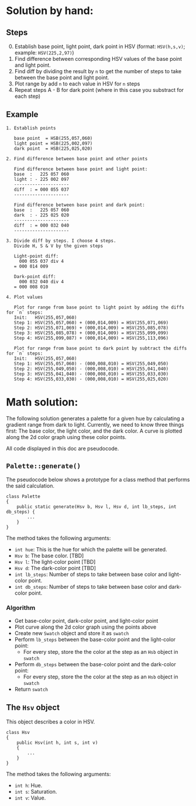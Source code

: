 # Solution by hand:

## Steps

0. Establish base point, light point, dark point in HSV (format: `HSV(h,s,v)`; example: `HSV(225,2,97)`)
0. Find difference between corresponding HSV values of the base point and light point.
0. Find diff by dividing the result by `n` to get the number of steps to take between the base point and light point.
0. Plot range by add `n` to each value in HSV for `n` steps
0. Repeat steps A - B for dark point (where in this case you substract for each step)


## Example

    1. Establish points
    
       base point  = HSB(255,057,060)
       light point = HSB(225,002,097)
       dark point  = HSB(225,025,020)
       
    2. Find difference between base point and other points
    
       Find difference between base point and light point:
       base  :   225 057 060
       light : - 225 002 097
       ---------------------
       diff  : = 000 055 037
       ---------------------
       
       Find difference between base point and dark point:
       base  :   225 057 060
       dark  : - 225 025 020
       ---------------------
       diff  : = 000 032 040
       ---------------------
       
    3. Divide diff by steps. I choose 4 steps.
       Divide H, S & V by the given steps
    
       Light-point diff:
         000 055 037 div 4
       = 000 014 009
    
       Dark-point diff:
         000 032 040 div 4
       = 000 008 010
       
    4. Plot values
    
       Plot for range from base point to light point by adding the diffs for `n` steps:
       Init:   HSV(255,057,060)
       Step 1: HSV(255,057,060) + (000,014,009) = HSV(255,071,069)
       Step 2: HSV(255,071,069) + (000,014,009) = HSV(255,085,078)
       Step 3: HSV(255,085,078) + (000,014,009) = HSV(255,099,099)
       Step 4: HSV(255,099,087) + (000,014,009) = HSV(255,113,096)
    
       Plot for range from base point to dark point by subtract the diffs for `n` steps:
       Init:   HSV(255,057,060)
       Step 1: HSV(255,057,060) - (000,008,010) = HSV(255,049,050)
       Step 2: HSV(255,049,050) - (000,008,010) = HSV(255,041,040)
       Step 3: HSV(255,041,040) - (000,008,010) = HSV(255,033,030)
       Step 4: HSV(255,033,030) - (000,008,010) = HSV(255,025,020)
    

# Math solution:

The following solution generates a palette for a given hue by calculating a gradient range from dark to light. Currently, we need to know three things first: The base color, the light color, and the dark color. A curve is plotted along the 2d color graph using these color points.

All code displayed in this doc are pseudocode.


## `Palette::generate()`

The pseudocode below shows a prototype for a class method that performs the said calculation.

    class Palette
    {
        public static generate(Hsv b, Hsv l, Hsv d, int lb_steps, int db_steps) {
            ...
        }
    }
    
The method takes the following arguments:

- `int hue`: This is the hue for which the palette will be generated.
- `Hsv b`: The base color. [TBD]
- `Hsv l`: The light-color point [TBD]
- `Hsv d`: The dark-color point [TBD]
- `int lb_steps`: Number of steps to take between base color and light-color point.
- `int db_steps`: Number of steps to take between base color and dark-color point.


### Algorithm

- Get base-color point, dark-color point, and light-color point
- Plot curve along the 2d color graph using the points above
- Create new `Swatch` object and store it as `swatch`
- Perform `lb_steps` between the base-color point and the light-color point:
  - For every step, store the the color at the step as an `Hsb` object in `swatch`
- Perform `db_steps` between the base-color point and the dark-color point:
  - For every step, store the the color at the step as an `Hsb` object in `swatch`
- Return `swatch`


## The `Hsv` object

This object describes a color in HSV.

    class Hsv
    {
        public Hsv(int h, int s, int v)
        {
            ...
        }
    }
    
The method takes the following arguments:

- `int h`: Hue.
- `int s`: Saturation.
- `int v`: Value.
